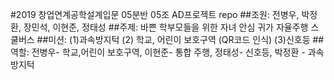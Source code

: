 #2019 창업연계공학설계입문 05분반 05조 AD프로젝트 repo 
##조원: 전병우, 박정환, 장민석, 이현준, 정태성
##주제: 바쁜 학부모들을 위한 자녀 안심 귀가 자율주행 스쿨버스
##미션: (1)과속방지턱 (2) 학교, 어린이 보호구역 (QR코드 인식) (3)신호등
##역할: 전병우- 학교,어린이 보호구역, 이현준- 통합 주행, 정태성- 신호등, 박정환 - 과속방지턱
